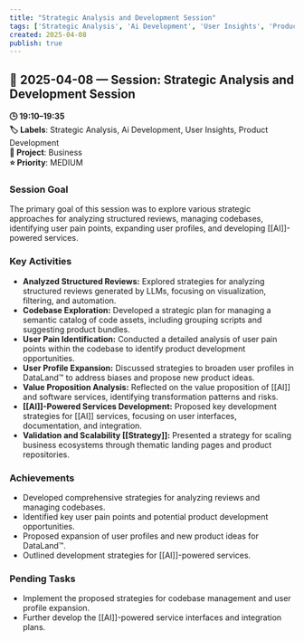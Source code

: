 ```yaml
---
title: "Strategic Analysis and Development Session"
tags: ['Strategic Analysis', 'Ai Development', 'User Insights', 'Product Development']
created: 2025-04-08
publish: true
---
```


## 📅 2025-04-08 — Session: Strategic Analysis and Development Session

**🕒 19:10–19:35**  
**🏷️ Labels**: Strategic Analysis, Ai Development, User Insights, Product Development  
**📂 Project**: Business  
**⭐ Priority**: MEDIUM  


### Session Goal
The primary goal of this session was to explore various strategic approaches for analyzing structured reviews, managing codebases, identifying user pain points, expanding user profiles, and developing [[AI]]-powered services.

### Key Activities
- **Analyzed Structured Reviews:** Explored strategies for analyzing structured reviews generated by LLMs, focusing on visualization, filtering, and automation.
- **Codebase Exploration:** Developed a strategic plan for managing a semantic catalog of code assets, including grouping scripts and suggesting product bundles.
- **User Pain Identification:** Conducted a detailed analysis of user pain points within the codebase to identify product development opportunities.
- **User Profile Expansion:** Discussed strategies to broaden user profiles in DataLand™ to address biases and propose new product ideas.
- **Value Proposition Analysis:** Reflected on the value proposition of [[AI]] and software services, identifying transformation patterns and risks.
- **[[AI]]-Powered Services Development:** Proposed key development strategies for [[AI]] services, focusing on user interfaces, documentation, and integration.
- **Validation and Scalability [[Strategy]]:** Presented a strategy for scaling business ecosystems through thematic landing pages and product repositories.

### Achievements
- Developed comprehensive strategies for analyzing reviews and managing codebases.
- Identified key user pain points and potential product development opportunities.
- Proposed expansion of user profiles and new product ideas for DataLand™.
- Outlined development strategies for [[AI]]-powered services.

### Pending Tasks
- Implement the proposed strategies for codebase management and user profile expansion.
- Further develop the [[AI]]-powered service interfaces and integration plans.
